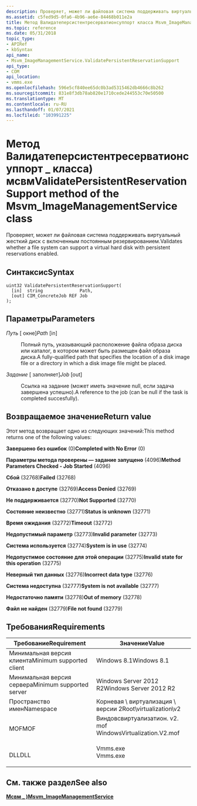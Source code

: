 ```yaml
---
description: Проверяет, может ли файловая система поддерживать виртуальный жесткий диск с включенным постоянным резервированием.
ms.assetid: c5fed9d5-0fa6-4b96-ae6e-84468b011e2a
title: Метод Валидатеперсистентресерватионсуппорт класса Msvm_ImageManagementService
ms.topic: reference
ms.date: 05/31/2018
topic_type:
- APIRef
- kbSyntax
api_name:
- Msvm_ImageManagementService.ValidatePersistentReservationSupport
api_type:
- COM
api_location:
- vmms.exe
ms.openlocfilehash: 596e5cf840ee65dc0b3ad5315462db4666c8b262
ms.sourcegitcommit: 831e8f3db78ab820e1710cede244553c70e50500
ms.translationtype: MT
ms.contentlocale: ru-RU
ms.lasthandoff: 01/07/2021
ms.locfileid: "103991225"
---
```

# <a name="validatepersistentreservationsupport-method-of-the-msvm_imagemanagementservice-class"></a><span data-ttu-id="eaf7a-103">Метод Валидатеперсистентресерватионсуппорт \_ класса) мсвм</span><span class="sxs-lookup"><span data-stu-id="eaf7a-103">ValidatePersistentReservationSupport method of the Msvm\_ImageManagementService class</span></span>

<span data-ttu-id="eaf7a-104">Проверяет, может ли файловая система поддерживать виртуальный жесткий диск с включенным постоянным резервированием.</span><span class="sxs-lookup"><span data-stu-id="eaf7a-104">Validates whether a file system can support a virtual hard disk with persistent reservations enabled.</span></span>

## <a name="syntax"></a><span data-ttu-id="eaf7a-105">Синтаксис</span><span class="sxs-lookup"><span data-stu-id="eaf7a-105">Syntax</span></span>


```mof
uint32 ValidatePersistentReservationSupport(
  [in]  string              Path,
  [out] CIM_ConcreteJob REF Job
);
```



## <a name="parameters"></a><span data-ttu-id="eaf7a-106">Параметры</span><span class="sxs-lookup"><span data-stu-id="eaf7a-106">Parameters</span></span>

<dl> <dt>

<span data-ttu-id="eaf7a-107">*Путь* \[ окне\]</span><span class="sxs-lookup"><span data-stu-id="eaf7a-107">*Path* \[in\]</span></span>
</dt> <dd>

<span data-ttu-id="eaf7a-108">Полный путь, указывающий расположение файла образа диска или каталог, в котором может быть размещен файл образа диска.</span><span class="sxs-lookup"><span data-stu-id="eaf7a-108">A fully-qualified path that specifies the location of a disk image file or a directory in which a disk image file might be placed.</span></span>

</dd> <dt>

<span data-ttu-id="eaf7a-109">*Задание* \[ заполняет\]</span><span class="sxs-lookup"><span data-stu-id="eaf7a-109">*Job* \[out\]</span></span>
</dt> <dd>

<span data-ttu-id="eaf7a-110">Ссылка на задание (может иметь значение null, если задача завершена успешно).</span><span class="sxs-lookup"><span data-stu-id="eaf7a-110">A reference to the job (can be null if the task is completed succesfully).</span></span>

</dd> </dl>

## <a name="return-value"></a><span data-ttu-id="eaf7a-111">Возвращаемое значение</span><span class="sxs-lookup"><span data-stu-id="eaf7a-111">Return value</span></span>

<span data-ttu-id="eaf7a-112">Этот метод возвращает одно из следующих значений:</span><span class="sxs-lookup"><span data-stu-id="eaf7a-112">This method returns one of the following values:</span></span>

<dl> <dt>

<span data-ttu-id="eaf7a-113">**Завершено без ошибок** (0)</span><span class="sxs-lookup"><span data-stu-id="eaf7a-113">**Completed with No Error** (0)</span></span>
</dt> <dt>

<span data-ttu-id="eaf7a-114">**Параметры метода проверены — задание запущено** (4096)</span><span class="sxs-lookup"><span data-stu-id="eaf7a-114">**Method Parameters Checked - Job Started** (4096)</span></span>
</dt> <dt>

<span data-ttu-id="eaf7a-115">**Сбой** (32768)</span><span class="sxs-lookup"><span data-stu-id="eaf7a-115">**Failed** (32768)</span></span>
</dt> <dt>

<span data-ttu-id="eaf7a-116">**Отказано в доступе** (32769)</span><span class="sxs-lookup"><span data-stu-id="eaf7a-116">**Access Denied** (32769)</span></span>
</dt> <dt>

<span data-ttu-id="eaf7a-117">**Не поддерживается** (32770)</span><span class="sxs-lookup"><span data-stu-id="eaf7a-117">**Not Supported** (32770)</span></span>
</dt> <dt>

<span data-ttu-id="eaf7a-118">**Состояние неизвестно** (32771)</span><span class="sxs-lookup"><span data-stu-id="eaf7a-118">**Status is unknown** (32771)</span></span>
</dt> <dt>

<span data-ttu-id="eaf7a-119">**Время ожидания** (32772)</span><span class="sxs-lookup"><span data-stu-id="eaf7a-119">**Timeout** (32772)</span></span>
</dt> <dt>

<span data-ttu-id="eaf7a-120">**Недопустимый параметр** (32773)</span><span class="sxs-lookup"><span data-stu-id="eaf7a-120">**Invalid parameter** (32773)</span></span>
</dt> <dt>

<span data-ttu-id="eaf7a-121">**Система используется** (32774)</span><span class="sxs-lookup"><span data-stu-id="eaf7a-121">**System is in use** (32774)</span></span>
</dt> <dt>

<span data-ttu-id="eaf7a-122">**Недопустимое состояние для этой операции** (32775)</span><span class="sxs-lookup"><span data-stu-id="eaf7a-122">**Invalid state for this operation** (32775)</span></span>
</dt> <dt>

<span data-ttu-id="eaf7a-123">**Неверный тип данных** (32776)</span><span class="sxs-lookup"><span data-stu-id="eaf7a-123">**Incorrect data type** (32776)</span></span>
</dt> <dt>

<span data-ttu-id="eaf7a-124">**Система недоступна** (32777)</span><span class="sxs-lookup"><span data-stu-id="eaf7a-124">**System is not available** (32777)</span></span>
</dt> <dt>

<span data-ttu-id="eaf7a-125">**Недостаточно памяти** (32778)</span><span class="sxs-lookup"><span data-stu-id="eaf7a-125">**Out of memory** (32778)</span></span>
</dt> <dt>

<span data-ttu-id="eaf7a-126">**Файл не найден** (32779)</span><span class="sxs-lookup"><span data-stu-id="eaf7a-126">**File not found** (32779)</span></span>
</dt> </dl>

## <a name="requirements"></a><span data-ttu-id="eaf7a-127">Требования</span><span class="sxs-lookup"><span data-stu-id="eaf7a-127">Requirements</span></span>



| <span data-ttu-id="eaf7a-128">Требование</span><span class="sxs-lookup"><span data-stu-id="eaf7a-128">Requirement</span></span> | <span data-ttu-id="eaf7a-129">Значение</span><span class="sxs-lookup"><span data-stu-id="eaf7a-129">Value</span></span> |
|-------------------------------------|---------------------------------------------------------------------------------------------------------|
| <span data-ttu-id="eaf7a-130">Минимальная версия клиента</span><span class="sxs-lookup"><span data-stu-id="eaf7a-130">Minimum supported client</span></span><br/> | <span data-ttu-id="eaf7a-131">Windows 8.1</span><span class="sxs-lookup"><span data-stu-id="eaf7a-131">Windows 8.1</span></span><br/>                                                                                  |
| <span data-ttu-id="eaf7a-132">Минимальная версия сервера</span><span class="sxs-lookup"><span data-stu-id="eaf7a-132">Minimum supported server</span></span><br/> | <span data-ttu-id="eaf7a-133">Windows Server 2012 R2</span><span class="sxs-lookup"><span data-stu-id="eaf7a-133">Windows Server 2012 R2</span></span><br/>                                                                       |
| <span data-ttu-id="eaf7a-134">Пространство имен</span><span class="sxs-lookup"><span data-stu-id="eaf7a-134">Namespace</span></span><br/>                | <span data-ttu-id="eaf7a-135">Корневая \\ виртуализация \\ версии 2</span><span class="sxs-lookup"><span data-stu-id="eaf7a-135">Root\\virtualization\\v2</span></span><br/>                                                                     |
| <span data-ttu-id="eaf7a-136">MOF</span><span class="sxs-lookup"><span data-stu-id="eaf7a-136">MOF</span></span><br/>                      | <dl> <span data-ttu-id="eaf7a-137"><dt>Виндовсвиртуализатион. v2. mof</dt></span><span class="sxs-lookup"><span data-stu-id="eaf7a-137"><dt>WindowsVirtualization.V2.mof</dt></span></span> </dl> |
| <span data-ttu-id="eaf7a-138">DLL</span><span class="sxs-lookup"><span data-stu-id="eaf7a-138">DLL</span></span><br/>                      | <dl> <span data-ttu-id="eaf7a-139"><dt>Vmms.exe</dt></span><span class="sxs-lookup"><span data-stu-id="eaf7a-139"><dt>Vmms.exe</dt></span></span> </dl>                     |



## <a name="see-also"></a><span data-ttu-id="eaf7a-140">См. также раздел</span><span class="sxs-lookup"><span data-stu-id="eaf7a-140">See also</span></span>

<dl> <dt>

[<span data-ttu-id="eaf7a-141">**Мсвм \_ )**</span><span class="sxs-lookup"><span data-stu-id="eaf7a-141">**Msvm\_ImageManagementService**</span></span>](msvm-imagemanagementservice.md)
</dt> </dl>

 

 




